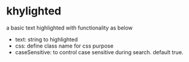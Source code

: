 # khylighted
a basic text highlighted with functionality as below
- text: string to highlighted
- css: define class name for css purpose
- caseSensitive: to control case sensitive during search. default true.

